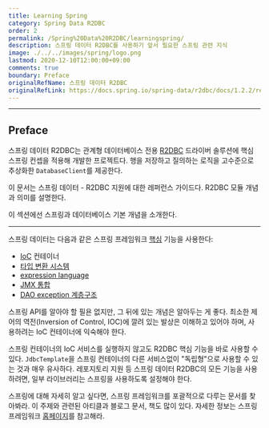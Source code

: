 ```yaml
---
title: Learning Spring
category: Spring Data R2DBC
order: 2
permalink: /Spring%20Data%20R2DBC/learningspring/
description: 스프링 데이터 R2DBC를 사용하기 앞서 필요한 스프링 관련 지식
image: ./../../images/spring/logo.png
lastmod: 2020-12-10T12:00:00+09:00
comments: true
boundary: Preface
originalRefName: 스프링 데이터 R2DBC
originalRefLink: https://docs.spring.io/spring-data/r2dbc/docs/1.2.2/reference/html/#get-started:first-steps:spring
---
```


---

## Preface

스프링 데이터 R2DBC는 관계형 데이터베이스 전용 [R2DBC](https://r2dbc.io/) 드라이버 솔루션에 핵심 스프링 컨셉을 적용해 개발한 프로젝트다. 행을 저장하고 질의하는 로직을 고수준으로 추상화한 `DatabaseClient`를 제공한다.

이 문서는 스프링 데이터 - R2DBC 지원에 대한 레퍼런스 가이드다. R2DBC 모듈 개념과 의미를 설명한다.

이 섹션에선 스프링과 데이터베이스 기본 개념을 소개한다.

---

스프링 데이터는 다음과 같은 스프링 프레임워크 [핵심](https://docs.spring.io/spring/docs/5.3.2/reference/html/core.html) 기능을 사용한다:

- [IoC](https://docs.spring.io/spring/docs/5.3.2/reference/html/core.html#beans) 컨테이너
- [타입 변환 시스템](https://docs.spring.io/spring/docs/5.3.2/reference/html/core.html#validation)
- [expression language](https://docs.spring.io/spring/docs/5.3.2/reference/html/core.html#expressions)
- [JMX 통합](https://docs.spring.io/spring/docs/5.3.2/reference/html/integration.html#jmx)
- [DAO exception 계층구조](https://docs.spring.io/spring/docs/5.3.2/reference/html/data-access.html#dao-exceptions)

스프링 API를 알아야 할 필욘 없지만, 그 뒤에 있는 개념은 알아두는 게 좋다. 최소한 제어의 역전(Inversion of Control, IOC)에 깔려 있는 발상은 이해하고 있어야 하며, 사용하려는 IoC 컨테이너에 익숙해야 한다.

스프링 컨테이너의 IoC 서비스를 실행하지 않고도 R2DBC 핵심 기능을 바로 사용할 수 있다. `JdbcTemplate`을 스프링 컨테이너의 다른 서비스없이 "독립형"으로 사용할 수 있는 것과 매우 유사하다. 레포지토리 지원 등 스프링 데이터 R2DBC의 모든 기능을 사용하려면, 일부 라이브러리는 스프링을 사용하도록 설정해야 한다.

스프링에 대해 자세히 알고 싶다면, 스프링 프레임워크를 포괄적으로 다루는 문서를 찾아봐라. 이 주제와 관련된 아티클과 블로그 문서, 책도 많이 있다. 자세한 정보는 스프링 프레임워크 [홈페이지](https://spring.io/docs)를 참고해라.